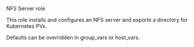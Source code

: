 NFS Server role

This role installs and configures an NFS server and exports a directory for Kubernetes PVs.

Defaults can be overridden in group_vars or host_vars.
